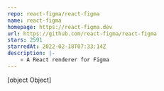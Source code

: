 ```yaml
---
repo: react-figma/react-figma
name: react-figma
homepage: https://react-figma.dev
url: https://github.com/react-figma/react-figma
stars: 2591
starredAt: 2022-02-18T07:33:14Z
description: |-
    ⚛️ A React renderer for Figma
---
```


[object Object]
